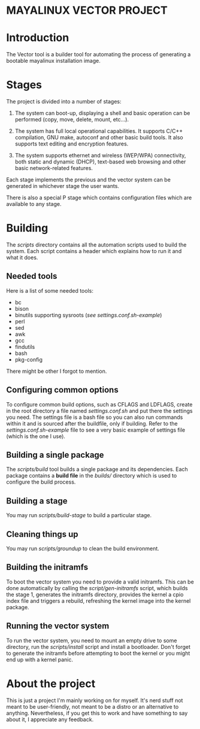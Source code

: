 MAYALINUX VECTOR PROJECT
=========

# Introduction
The Vector tool is a builder tool for automating the process of generating a
bootable mayalinux installation image.

# Stages
The project is divided into a number of stages:

1. The system can boot-up, displaying a shell and basic operation can be
   performed (copy, move, delete, mount, etc...).

2. The system has full local operational capabilities. It supports C/C++
   compilation, GNU make, autoconf and other basic build tools. It also supports
   text editing and encryption features.

3. The system supports ethernet and wireless (WEP/WPA) connectivity, both static
   and dynamic (DHCP), text-based web browsing and other basic network-related
   features.

Each stage implements the previous and the vector system can be generated in
whichever stage the user wants.

There is also a special P stage which contains configuration files which are
available to any stage.

# Building
The *scripts* directory contains all the automation scripts used to build the
system. Each script contains a header which explains how to run it and what it
does.

## Needed tools
Here is a list of some needed tools:
* bc
* bison
* binutils supporting sysroots (*see settings.conf.sh-example*)
* perl
* sed
* awk
* gcc
* findutils
* bash
* pkg-config

There might be other I forgot to mention.

## Configuring common options
To configure common build options, such as CFLAGS and LDFLAGS, create in the
root directory a file named *settings.conf.sh* and put there the settings you
need. The settings file is a bash file so you can also run commands within it
and is sourced after the buildfile, only if building.
Refer to the *settings.conf.sh-example* file to see a very basic example of
settings file (which is the one I use).

## Building a single package
The *scripts/build* tool builds a single package and its dependencies.
Each package contains a **build file** in the *builds/* directory which is used
to configure the build process.

## Building a stage
You may run *scripts/build-stage* to build a particular stage.

## Cleaning things up
You may run *scripts/groundup* to clean the build environment.

## Building the initramfs
To boot the vector system you need to provide a valid initramfs. This can be
done automatically by calling the *script/gen-initramfs* script, which builds
the stage 1, generates the initramfs directory, provides the kernel a cpio index
file and triggers a rebuild, refreshing the kernel image into the kernel
package.

## Running the vector system
To run the vector system, you need to mount an empty drive to some directory,
run the *scripts/install* script and install a bootloader. Don't forget to
generate the initramfs before attempting to boot the kernel or you might end up
with a kernel panic.

# About the project
This is just a project I'm mainly working on for myself. It's nerd stuff not
meant to be user-friendly, not meant to be a distro or an alternative to
anything. Nevertheless, if you get this to work and have something to say about
it, I appreciate any feedback.
